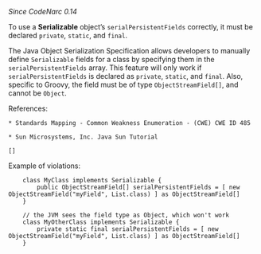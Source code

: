 *Since CodeNarc 0.14*

To use a **Serializable** object’s `serialPersistentFields` correctly,
it must be declared `private`, `static`, and `final`.

The Java Object Serialization Specification allows developers to
manually define `Serializable` fields for a class by specifying them in
the `serialPersistentFields` array. This feature will only work if
`serialPersistentFields` is declared as `private`, `static`, and
`final`. Also, specific to Groovy, the field must be of type
`ObjectStreamField[]`, and cannot be `Object`.

References:

    * Standards Mapping - Common Weakness Enumeration - (CWE) CWE ID 485

    * Sun Microsystems, Inc. Java Sun Tutorial

    []

Example of violations:

        class MyClass implements Serializable {
            public ObjectStreamField[] serialPersistentFields = [ new ObjectStreamField("myField", List.class) ] as ObjectStreamField[]
        }

        // the JVM sees the field type as Object, which won't work
        class MyOtherClass implements Serializable {
            private static final serialPersistentFields = [ new ObjectStreamField("myField", List.class) ] as ObjectStreamField[]
        }
